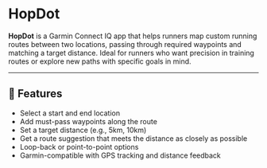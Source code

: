 # HopDot

**HopDot** is a Garmin Connect IQ app that helps runners map custom running routes between two locations, passing through required waypoints and matching a target distance. Ideal for runners who want precision in training routes or explore new paths with specific goals in mind.

---

## 🚀 Features

- Select a start and end location
- Add must-pass waypoints along the route
- Set a target distance (e.g., 5km, 10km)
- Get a route suggestion that meets the distance as closely as possible
- Loop-back or point-to-point options
- Garmin-compatible with GPS tracking and distance feedback
